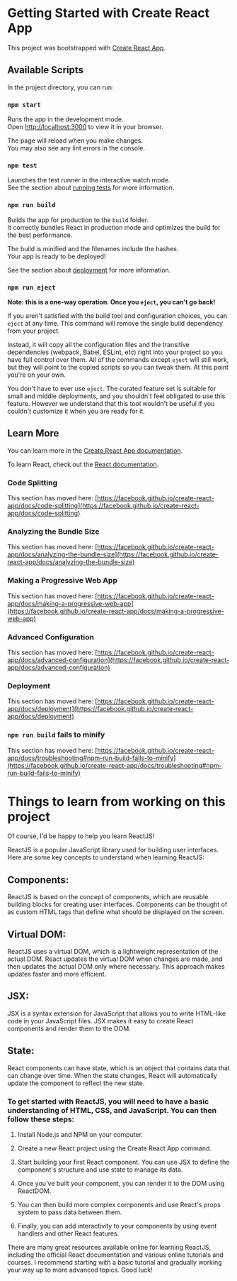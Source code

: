 # Getting Started with Create React App

This project was bootstrapped with [Create React App](https://github.com/facebook/create-react-app).

## Available Scripts

In the project directory, you can run:

### `npm start`

Runs the app in the development mode.\
Open [http://localhost:3000](http://localhost:3000) to view it in your browser.

The page will reload when you make changes.\
You may also see any lint errors in the console.

### `npm test`

Launches the test runner in the interactive watch mode.\
See the section about [running tests](https://facebook.github.io/create-react-app/docs/running-tests) for more information.

### `npm run build`

Builds the app for production to the `build` folder.\
It correctly bundles React in production mode and optimizes the build for the best performance.

The build is minified and the filenames include the hashes.\
Your app is ready to be deployed!

See the section about [deployment](https://facebook.github.io/create-react-app/docs/deployment) for more information.

### `npm run eject`

**Note: this is a one-way operation. Once you `eject`, you can't go back!**

If you aren't satisfied with the build tool and configuration choices, you can `eject` at any time. This command will remove the single build dependency from your project.

Instead, it will copy all the configuration files and the transitive dependencies (webpack, Babel, ESLint, etc) right into your project so you have full control over them. All of the commands except `eject` will still work, but they will point to the copied scripts so you can tweak them. At this point you're on your own.

You don't have to ever use `eject`. The curated feature set is suitable for small and middle deployments, and you shouldn't feel obligated to use this feature. However we understand that this tool wouldn't be useful if you couldn't customize it when you are ready for it.

## Learn More

You can learn more in the [Create React App documentation](https://facebook.github.io/create-react-app/docs/getting-started).

To learn React, check out the [React documentation](https://reactjs.org/).

### Code Splitting

This section has moved here: [https://facebook.github.io/create-react-app/docs/code-splitting](https://facebook.github.io/create-react-app/docs/code-splitting)

### Analyzing the Bundle Size

This section has moved here: [https://facebook.github.io/create-react-app/docs/analyzing-the-bundle-size](https://facebook.github.io/create-react-app/docs/analyzing-the-bundle-size)

### Making a Progressive Web App

This section has moved here: [https://facebook.github.io/create-react-app/docs/making-a-progressive-web-app](https://facebook.github.io/create-react-app/docs/making-a-progressive-web-app)

### Advanced Configuration

This section has moved here: [https://facebook.github.io/create-react-app/docs/advanced-configuration](https://facebook.github.io/create-react-app/docs/advanced-configuration)

### Deployment

This section has moved here: [https://facebook.github.io/create-react-app/docs/deployment](https://facebook.github.io/create-react-app/docs/deployment)

### `npm run build` fails to minify

This section has moved here: [https://facebook.github.io/create-react-app/docs/troubleshooting#npm-run-build-fails-to-minify](https://facebook.github.io/create-react-app/docs/troubleshooting#npm-run-build-fails-to-minify)


# Things to learn from working on this project

Of course, I'd be happy to help you learn ReactJS!

ReactJS is a popular JavaScript library used for building user interfaces. Here are some key concepts to understand when learning ReactJS:

## Components: 
ReactJS is based on the concept of components, which are reusable building blocks for creating user interfaces. Components can be thought of as custom HTML tags that define what should be displayed on the screen.

## Virtual DOM: 
ReactJS uses a virtual DOM, which is a lightweight representation of the actual DOM. React updates the virtual DOM when changes are made, and then updates the actual DOM only where necessary. This approach makes updates faster and more efficient.

## JSX: 
JSX is a syntax extension for JavaScript that allows you to write HTML-like code in your JavaScript files. JSX makes it easy to create React components and render them to the DOM.

## State: 
React components can have state, which is an object that contains data that can change over time. When the state changes, React will automatically update the component to reflect the new state.

### To get started with ReactJS, you will need to have a basic understanding of HTML, CSS, and JavaScript. You can then follow these steps:

1. Install Node.js and NPM on your computer.

2. Create a new React project using the Create React App command.

3. Start building your first React component. You can use JSX to define the component's structure and use state to manage its data.

4. Once you've built your component, you can render it to the DOM using ReactDOM.

5. You can then build more complex components and use React's props system to pass data between them.

6. Finally, you can add interactivity to your components by using event handlers and other React features.

There are many great resources available online for learning ReactJS, including the official React documentation and various online tutorials and courses. I recommend starting with a basic tutorial and gradually working your way up to more advanced topics. Good luck!